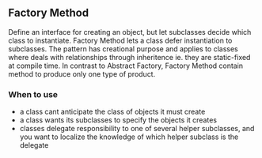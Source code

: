 ## Factory Method

Define an interface for creating an object, but let subclasses decide which class to instantiate. 
Factory Method lets a class defer instantiation to subclasses. The pattern has creational purpose
and applies to classes where deals with relationships through inheritence ie. they are static-fixed 
at compile time. In contrast to Abstract Factory, Factory Method contain method to produce only one
type of product.  

### When to use

* a class cant anticipate the class of objects it must create
* a class wants its subclasses to specify the objects it creates
* classes delegate responsibility to one of several helper subclasses, and you want to localize the knowledge of which helper subclass is the delegate